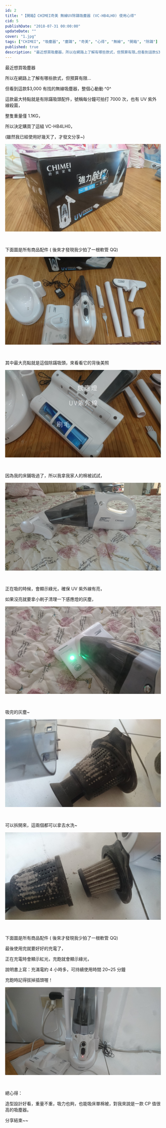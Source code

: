 ```yaml
---
id: 2
title: "【開箱】CHIMEI奇美 無線UV除蹣吸塵器 (VC-HB4LH0) 使用心得"
cid: 5
publishDate: "2018-07-31 00:00:00"
updateDate: ""
cover: "1.jpg"
tags: ["CHIMEI", "吸塵器", "塵蹣", "奇美", "心得", "無線", "開箱", "除蹣"]
published: true
description: "最近想買吸塵器，所以在網路上了解有哪些款式，但預算有限…但看到這款$3,000有找的無線吸塵器，整個心動動 ^0^"
---
```


最近想買吸塵器

所以在網路上了解有哪些款式，但預算有限…

但看到這款$3,000 有找的無線吸塵器，整個心動動 ^0^

這款最大特點就是有除蹣吸頭配件，號稱每分鐘可拍打 7000 次，也有 UV 紫外線殺菌，

整隻重量僅 1.1KG，

所以決定購買了這組 VC-HB4LH0，

(雖然我已經使用好幾天了，才發文分享~)

![外盒](1.jpg)

<br/>

下面圖是所有商品配件 ( 後來才發現我少拍了一根軟管 QQ)

![商品配件](2.jpg)

<br/>

其中最大亮點就是這個除蹣吸頭，來看看它的背後美照

![除蹣吸頭](3.jpg)

<br/>

因為我的床鋪吸過了，所以我拿我家人的棉被試試，

![床鋪](4.jpg)

<br/>

正在吸的時候，會顯示綠光，確保 UV 紫外線有亮，

如果沒亮就要拿小刷子清理一下感應燈的灰塵，

![UV 紫外線](5.jpg)

<br/>

吸完的灰塵~

![灰塵](6.jpg)

<br/>

可以拆開來，這兩個都可以拿去水洗~

![拆開](7.jpg)

<br/>

下面圖是所有商品配件 ( 後來才發現我少拍了一根軟管 QQ)

最後使用完就要好好的充電了，

正在充電時會顯示紅光，充飽就會顯示綠光，

說明書上寫：充滿電約 4 小時多，可持續使用時間 20~25 分鐘

充飽時記得拔掉插頭喔！

![所有商品配件](8.jpg)

<br/>

總心得：

造型設計好看，重量不重，吸力也夠，也能吸床單棉被，對我來說是一款 CP 值很高的吸塵器。

分享結束~~
